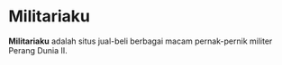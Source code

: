 # Militariaku

**Militariaku** adalah situs jual-beli berbagai macam pernak-pernik militer Perang Dunia II. 